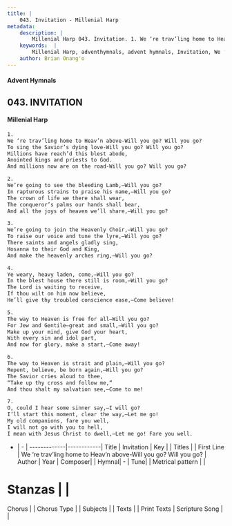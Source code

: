 ```yaml
---
title: |
    043. Invitation - Millenial Harp
metadata:
    description: |
        Millenial Harp 043. Invitation. 1. We ‘re trav’ling home to Heav’n above-Will you go? Will you go? To sing the Savior’s dying love-Will you go? Will you go? Millions have reach’d this blest abode, Anointed kings and priests to God. And millions now are on the road-Will you go? Will you go?
    keywords:  |
        Millenial Harp, adventhymnals, advent hymnals, Invitation, We ‘re trav’ling home to Heav’n above-Will you go? Will you go? . 
    author: Brian Onang'o
---
```

#### Advent Hymnals
## 043. INVITATION
####  Millenial Harp
```txt
1. 
We ‘re trav’ling home to Heav’n above-Will you go? Will you go? 
To sing the Savior’s dying love-Will you go? Will you go? 
Millions have reach’d this blest abode, 
Anointed kings and priests to God. 
And millions now are on the road-Will you go? Will you go?

2. 
We’re going to see the bleeding Lamb,—Will you go? 
In rapturous strains to praise his name,—Will you go? 
The crown of life we there shall wear, 
The conqueror’s palms our hands shall bear, 
And all the joys of heaven we’ll share,—Will you go?

3. 
We’re going to join the Heavenly Choir,—Will you go? 
To raise our voice and tune the lyre,—Will you go? 
There saints and angels gladly sing, 
Hosanna to their God and King, 
And make the heavenly arches ring,—Will you go?

4. 
Ye weary, heavy laden, come,—Will you go? 
In the blest house there still is room,—Will you go? 
The Lord is waiting to receive, 
If thou wilt on him now believe, 
He’ll give thy troubled conscience ease,—Come believe!

5. 
The way to Heaven is free for all—Will you go? 
For Jew and Gentile—great and small,—Will you go? 
Make up your mind, give God your heart, 
With every sin and idol part, 
And now for glory, make a start,—Come away!

6. 
The way to Heaven is strait and plain,—Will you go? 
Repent, believe, be born again,—Will you go? 
The Savior cries aloud to thee, 
“Take up thy cross and follow me,“ 
And thou shalt my salvation see,—Come to me!

7. 
O, could I hear some sinner say,—I will go? 
I’ll start this moment, clear the way,—Let me go! 
My old companions, fare you well, 
I will not go with you to hell, 
I mean with Jesus Christ to dwell,—Let me go! Fare you well.
```
- |   -  |
-------------|------------|
Title | Invitation |
Key |  |
Titles |  |
First Line | We ‘re trav’ling home to Heav’n above-Will you go? Will you go?  |
Author | 
Year | 
Composer|  |
Hymnal|  - |
Tune|  |
Metrical pattern | |
# Stanzas |  |
Chorus |  |
Chorus Type |  |
Subjects |  |
Texts |  |
Print Texts | 
Scripture Song |  |
    
